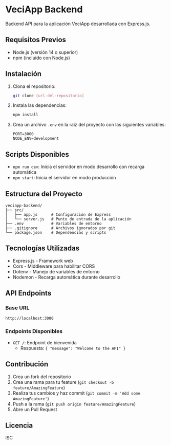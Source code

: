 # VeciApp Backend

Backend API para la aplicación VeciApp desarrollada con Express.js.

## Requisitos Previos

- Node.js (versión 14 o superior)
- npm (incluido con Node.js)

## Instalación

1. Clona el repositorio:
   ```bash
   git clone [url-del-repositorio]
   ```

2. Instala las dependencias:
   ```bash
   npm install
   ```

3. Crea un archivo `.env` en la raíz del proyecto con las siguientes variables:
   ```plaintext
   PORT=3000
   NODE_ENV=development
   ```

## Scripts Disponibles

- `npm run dev`: Inicia el servidor en modo desarrollo con recarga automática
- `npm start`: Inicia el servidor en modo producción

## Estructura del Proyecto

```plaintext
veciapp-backend/
├── src/
│   ├── app.js      # Configuración de Express
│   └── server.js   # Punto de entrada de la aplicación
├── .env            # Variables de entorno
├── .gitignore      # Archivos ignorados por git
└── package.json    # Dependencias y scripts
```

## Tecnologías Utilizadas

- Express.js - Framework web
- Cors - Middleware para habilitar CORS
- Dotenv - Manejo de variables de entorno
- Nodemon - Recarga automática durante desarrollo

## API Endpoints

### Base URL

```plaintext
http://localhost:3000
```

### Endpoints Disponibles

- `GET /`: Endpoint de bienvenida
  - Respuesta: `{ "message": "Welcome to the API" }`

## Contribución

1. Crea un fork del repositorio
2. Crea una rama para tu feature (`git checkout -b feature/AmazingFeature`)
3. Realiza tus cambios y haz commit (`git commit -m 'Add some AmazingFeature'`)
4. Push a la rama (`git push origin feature/AmazingFeature`)
5. Abre un Pull Request

## Licencia

ISC